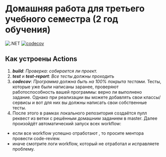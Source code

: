 # Домашняя работа для третьего учебного семестра (2 год обучения)

![.NET](https://github.com/H0TC00lER/dotnet-homeworks-2/actions/workflows/dotnet.yml/badge.svg)
[![codecov](https://codecov.io/gh/H0TC00LER/dotnet-homeworks-2/branch/master/graph/badge.svg?token=HWID9J8DRC)](https://codecov.io/gh/H0TC00LER/dotnet-homeworks-2)

## Как устроены Actions
1. ***build***: *Проверка: собирается ли проект.*
2. ***test*** и ***test-report***: *Все тесты должны проходить*
4. ***codecov***: *Программа должна быть на 100% покрыта тестами.* 
Тесты, которые уже были написаны заранее, проверяют работоспособность вашей программы:  верно ли выполнено задание.
Однако при реализации вы можете добавлять свои классы/сервисы и вот для них вы должны написать свои собственные тесты.
5. После этого в рамках локального репозитория создаётся пулл реквест из ветки с решённым домашним заданием в master. Далее произойдёт автоматический запуск всех workflow:
- если все workflow успешно отработают , то просите ментора провести code-review. 
- иначе смотрите логи workflow, который не отработал и исправляете проблему.

